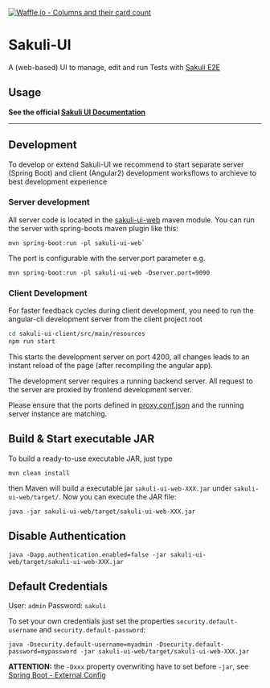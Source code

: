 [![Waffle.io - Columns and their card count](https://badge.waffle.io/ConSol/sakuli-ui.svg?columns=all)](https://waffle.io/ConSol/sakuli-ui)

# Sakuli-UI

A (web-based) UI to manage, edit and run Tests with [Sakuli E2E](https://github.com/ConSol/sakuli)

## Usage

**See the official [Sakuli UI Documentation](consol.github.io/sakuli/latest/index.html#sakuli-ui)**

---

## Development 

To develop or extend Sakuli-UI we recommend to start separate server (Spring Boot) and client (Angular2) development worksflows to archieve to best development experience

### Server development

All server code is located in the [sakuli-ui-web](./sakuli-ui-web) maven module. You can run the server with spring-boots maven plugin like this:

    mvn spring-boot:run -pl sakuli-ui-web`

The port is configurable with the server.port parameter e.g.

    mvn spring-boot:run -pl sakuli-ui-web -Dserver.port=9090

### Client Development 

For faster feedback cycles during client development, you need to run the angular-cli development server from the client project root

``` bash
cd sakuli-ui-client/src/main/resources
npm run start
```

This starts the development server on port 4200, all changes leads to an instant reload of the page (after recompiling the angular app).

The development server requires a running backend server. All request to the server are proxied by frontend development server.

Please ensure that the ports defined in [proxy.conf.json](sakuli-ui-client/src/main/resources/proxy.conf.json) and the running server instance are matching.


## Build & Start executable JAR

To build a ready-to-use executable JAR, just type

    mvn clean install
    
then Maven will build a executable jar `sakuli-ui-web-XXX.jar` under `sakuli-ui-web/target/`. Now you can execute the JAR file:

    java -jar sakuli-ui-web/target/sakuli-ui-web-XXX.jar
   
## Disable Authentication

    java -Dapp.authentication.enabled=false -jar sakuli-ui-web/target/sakuli-ui-web-XXX.jar

    
## Default Credentials

User: `admin`
Password: `sakuli`

To set your own credentials just set the properties `security.default-username` and `security.default-password`:

    java -Dsecurity.default-username=myadmin -Dsecurity.default-password=mypassword -jar sakuli-ui-web/target/sakuli-ui-web-XXX.jar

**ATTENTION:** the `-Dxxx` property overwriting have to set before `-jar`, see [Spring Boot - External Config](https://docs.spring.io/spring-boot/docs/current/reference/html/boot-features-external-config.html)
